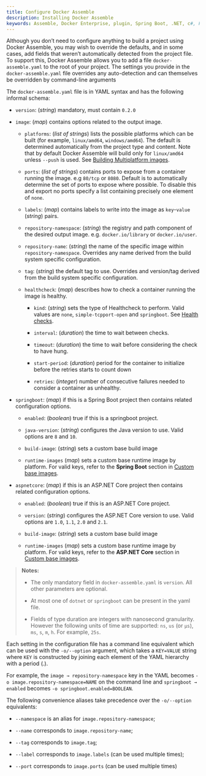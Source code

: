 ```yaml
---
title: Configure Docker Assemble
description: Installing Docker Assemble
keywords: Assemble, Docker Enterprise, plugin, Spring Boot, .NET, c#, F#
---
```


Although you don’t need to configure anything to build a project using Docker Assemble, you may wish to  override the defaults, and in some cases, add fields that weren’t automatically detected from the project file. To support this, Docker Assemble allows you to add a file `docker-assemble.yaml` to the root of your project. The settings you provide in the `docker-assemble.yaml` file overrides any auto-detection and can themselves be overridden by command-line arguments

The `docker-assemble.yaml` file is in YAML syntax and has the following informal schema:

- `version`: (_string_) mandatory, must contain `0.2.0`

- `image`: (_map_) contains options related to the output image.

    - `platforms`: (_list of strings_) lists the possible platforms which can be built (for example, `linux/amd64`, `windows/amd64`). The default is determined automatically from the project type and content. Note that by default Docker Assemble will build only for `linux/amd64` unless `--push` is used. See [Building Multiplatform images](images#multi-platform-images).

    - `ports`: (_list of strings_) contains ports to expose from a container running the image. e.g `80/tcp` or `8080`. Default is to automatically determine the set of ports to expose where possible. To disable this and export no ports specify a list containing precisely one element of `none`.

    - `labels`: (_map_) contains labels to write into the image as `key`-`value` (_string_) pairs.

    - `repository-namespace`: (_string_) the registry and path component of the desired output image. e.g. `docker.io/library` or `docker.io/user`.

    - `repository-name`: (_string_) the name of the specific image within `repository-namespace`. Overrides any name derived from the build system specific configuration.

    - `tag`: (_string_) the default tag to use. Overrides and version/tag derived from the build system specific configuration.

    - `healthcheck`: (_map_) describes how to check a container running the image is healthy.

        - `kind`: (_string_) sets the type of Healthcheck to perform. Valid values are `none`, `simple-tcpport-open` and `springboot`. See [Health checks](/images#healthchecks).

        - `interval`: (_duration_) the time to wait between checks.

        - `timeout`: (_duration_) the time to wait before considering the check to have hung.

        - `start-period`: (_duration_) period for the container to initialize before the retries starts to count down

        - `retries`: (_integer_) number of consecutive failures needed to consider a container as unhealthy.

- `springboot`: (_map_) if this is a Spring Boot project then contains related configuration options.

    - `enabled`: (_boolean_) true if this is a springboot project.

    - `java-version`: (_string_) configures the Java version to use. Valid options are `8` and `10`.

    - `build-image`: (_string_) sets a custom base build image

    - `runtime-images` (_map_) sets a custom base runtime image by platform. For valid keys, refer to the **Spring Boot** section in [Custom base images](/images#custom-base-images).

- `aspnetcore`: (_map_) if this is an ASP.NET Core project then contains related configuration options.

    - `enabled`: (_boolean_) true if this is an ASP.NET Core project.

    - `version`: (_string_) configures the ASP.NET Core version to use. Valid options are `1.0`, `1.1`, `2.0` and `2.1`.

    - `build-image`: (_string_) sets a custom base build image

    - `runtime-images` (_map_) sets a custom base runtime image by platform. For valid keys, refer to the **ASP.NET Core** section in [Custom base images](/images#custom-base-images).

> **Notes:**
>
> - The only mandatory field in `docker-assemble.yaml` is `version`. All other parameters are optional.
>
> - At most one of `dotnet` or `springboot` can be present in the yaml file.
>
> - Fields of type duration are integers with nanosecond granularity. However the following units of time are supported: `ns`, `us` (or `µs`), `ms`, `s`, `m`, `h`. For example, `25s`.

Each setting in the configuration file has a command line equivalent which can be used with the `-o/--option` argument, which takes a `KEY=VALUE` string where `KEY` is constructed by joining each element of the YAML hierarchy with a period (.).

For example,  the `image → repository-namespace` key in the YAML becomes `-o image.repository-namespace=NAME` on the command line and `springboot → enabled` becomes `-o springboot.enabled=BOOLEAN`.

The following convenience aliases take precedence over the `-o/--option` equivalents:

- `--namespace` is an alias for `image.repository-namespace`;

- `--name` corresponds to `image.repository-name`;

- `--tag` corresponds to `image.tag`;

- `--label` corresponds to `image.labels` (can be used multiple times);

- `--port` corresponds to `image.ports` (can be used multiple times)